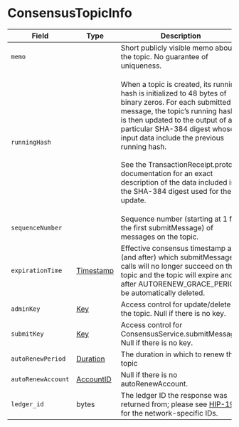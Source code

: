 # ConsensusTopicInfo

| Field              | Type                                                   | Description                                                                                                                                                                                                                                                                                                                                                                                                        |
| ------------------ | ------------------------------------------------------ | ------------------------------------------------------------------------------------------------------------------------------------------------------------------------------------------------------------------------------------------------------------------------------------------------------------------------------------------------------------------------------------------------------------------ |
| `memo`             | ​                                                      | Short publicly visible memo about the topic. No guarantee of uniqueness.                                                                                                                                                                                                                                                                                                                                           |
| `runningHash`      | ​                                                      | <p>When a topic is created, its running hash is initialized to 48 bytes of binary zeros. For each submitted message, the topic’s running hash is then updated to the output of a particular SHA-384 digest whose input data include the previous running hash. <br><br>See the TransactionReceipt.proto documentation for an exact description of the data included in the SHA-384 digest used for the update.</p> |
| `sequenceNumber`   |                                                        | Sequence number (starting at 1 for the first submitMessage) of messages on the topic.                                                                                                                                                                                                                                                                                                                              |
| `expirationTime`   | ​[Timestamp](../miscellaneous/timestamp.md#timestamp)​ | Effective consensus timestamp at (and after) which submitMessage calls will no longer succeed on the topic and the topic will expire and after AUTORENEW\_GRACE\_PERIOD be automatically deleted.                                                                                                                                                                                                                  |
| `adminKey`         | ​[Key](../basic-types/key.md)​                         | Access control for update/delete of the topic. Null if there is no key.                                                                                                                                                                                                                                                                                                                                            |
| `submitKey`        | ​[Key](../basic-types/key.md)​                         | Access control for ConsensusService.submitMessage. Null if there is no key.                                                                                                                                                                                                                                                                                                                                        |
| `autoRenewPeriod`  | ​[Duration](../miscellaneous/duration.md)​             | The duration in which to renew the topic                                                                                                                                                                                                                                                                                                                                                                           |
| `autoRenewAccount` | ​[AccountID](../basic-types/accountid.md)​             | Null if there is no autoRenewAccount.                                                                                                                                                                                                                                                                                                                                                                              |
| `ledger_id`        | bytes                                                  | The ledger ID the response was returned from; please see [HIP-198](https://github.com/hashgraph/hedera-improvement-proposal/blob/master/HIP/hip-198.md) for the network-specific IDs.                                                                                                                                                                                                                              |
